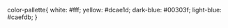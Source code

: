 color-pallette{
    white: #fff;
    yellow: #dcae1d;
    dark-blue: #00303f;
    light-blue: #caefdb;
}
